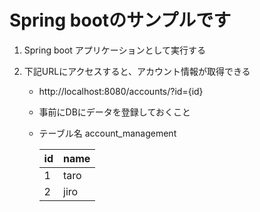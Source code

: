 # Spring bootのサンプルです

1. Spring boot アプリケーションとして実行する

2. 下記URLにアクセスすると、アカウント情報が取得できる
   - http://localhost:8080/accounts/?id={id}
   - 事前にDBにデータを登録しておくこと
   - テーブル名 account_management

        |id |name|
        |---|---|
        |1  |taro|
        |2  |jiro|
